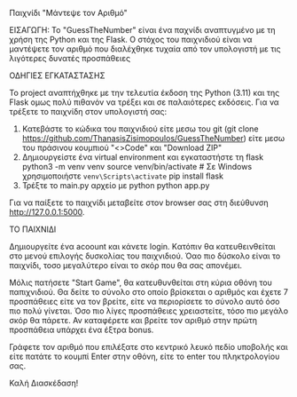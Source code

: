 Παιχνίδι "Μάντεψε τον Αριθμό"

ΕΙΣΑΓΩΓΗ:
Το "GuessTheNumber" είναι ένα παχνίδι αναπτυγμένο με τη χρήση της Python και της Flask. Ο στόχος του παιχνιδιού είναι να μαντέψετε τον αριθμό που διαλέχθηκε τυχαία από τον υπολογιστή με τις λιγότερες δυνατές προσπάθειες


ΟΔΗΓΙΕΣ ΕΓΚΑΤΑΣΤΑΣΗΣ

Το project αναπτήχθηκε με την τελευτία έκδοση της Python (3.11) και της Flask ομως πολύ πιθανόν να τρέξει και σε παλαιότερες εκδόσεις.
Για να τρέξετε το παιχνίδη στον υπολογιστή σας:
1. Κατεβάστε το κώδικα του παιχνιδιού είτε μεσω του git (git clone https://github.com/ThanasisZisimopoulos/GuessTheNumber) είτε μεσω του πράσινου κουμπιού "<>Code" και "Download ZIP"
2. Δημιουργείστε ένα virtual environment και εγκαταστήστε τη flask
python3 -m venv venv
source venv/bin/activate  # Σε Windows χρησιμοποιήστε `venv\Scripts\activate`
pip install flask
3. Τρέξτε το main.py αρχείο με python
python app.py



Για να παίξετε το παιχνίδι μεταβείτε στον browser σας στη διεύθυνση http://127.0.0.1:5000.




ΤΟ ΠΑΙΧΝΙΔΙ

Δημιουργείτε ένα acoount και κάνετε login.
Kατόπιν θα κατευθεινθείται στο μενού επιλογής δυσκολίας του παιχνιδιού. Όαο πιο δύσκολο είναι το παιχνίδι, τοσο μεγαλύτερο είναι το σκόρ που θα σας απονέμει.

Μόλις πατήσετε "Start Game", θα κατευθυνθείται στη κύρια οθόνη του παπιχνιδιού. Θα δείτε το σύνολο στο οποίο βρίσκεται ο αριθμός και έχετε 7 προσπάθειες είτε να τον βρείτε, είτε να περιορίσετε το σύνολο αυτό όσο πιο πολύ γίνεται. Όσο πιο λίγες προσπάθειες χρειαστείτε, τόσο πιο μεγάλο σκόρ θα πάρετε. Αν καταφέρετε και βρείτε τον αριθμό στην πρώτη προσπάθεια υπάρχει ένα έξτρα bonus.

Γράφετε τον αριθμό που επιλέξατε στο κεντρικό λευκό πεδίο υποβολής και είτε πατάτε το κουμπί Enter στην οθόνη, είτε το enter του πληκτρολογίου σας.

Καλή Διασκέδαση!


